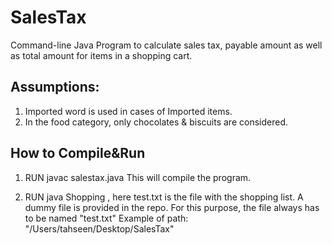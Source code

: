 # SalesTax
Command-line Java Program to calculate sales tax, payable amount as well as total amount for items in a shopping cart.

## Assumptions:
1. Imported word is used in cases of Imported items.
2. In the food category, only chocolates & biscuits are considered. 

## How to Compile&Run
1. RUN javac salestax.java
This will compile the program.

2. RUN java Shopping <path of the folder of the file test.txt>, here test.txt is the file with the shopping list. A dummy file is provided in the repo. For this purpose, the file always has to be named "test.txt"
Example of path: "/Users/tahseen/Desktop/SalesTax" 
